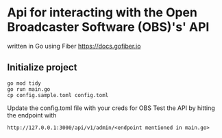 # Api for interacting with the Open Broadcaster Software (OBS)'s' API
written in Go using Fiber
https://docs.gofiber.io

## Initialize project
```
go mod tidy
go run main.go
cp config.sample.toml config.toml

```
Update the config.toml file with your creds for OBS 
Test the API by hitting the endpoint with

```
http://127.0.0.1:3000/api/v1/admin/<endpoint mentioned in main.go>

```
